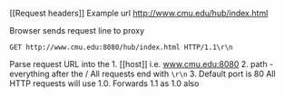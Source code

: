 [[Request headers]]
Example url
http://www.cmu.edu/hub/index.html

Browser sends request line to proxy
```
GET http://www.cmu.edu:8080/hub/index.html HTTP/1.1\r\n
```

Parse request URL into the  1. [[host]] i.e. www.cmu.edu:8080
2. path - everything after the /
All requests end with `\r\n`
3. Default port is 80
All HTTP requests will use 1.0. Forwards 1.1 as 1.0 also

